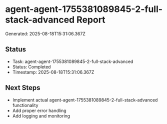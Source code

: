 # agent-agent-1755381089845-2-full-stack-advanced Report

Generated: 2025-08-18T15:31:06.367Z

## Status
- Task: agent-agent-1755381089845-2-full-stack-advanced
- Status: Completed
- Timestamp: 2025-08-18T15:31:06.367Z

## Next Steps
- Implement actual agent-agent-1755381089845-2-full-stack-advanced functionality
- Add proper error handling
- Add logging and monitoring
